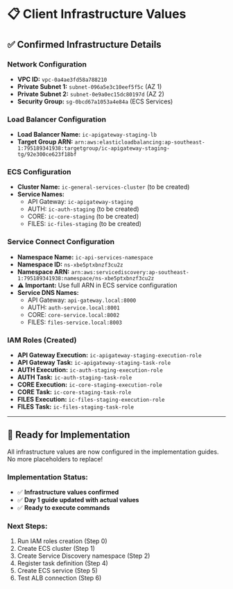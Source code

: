 # 📋 Client Infrastructure Values

## ✅ **Confirmed Infrastructure Details**

### **Network Configuration**
- **VPC ID:** `vpc-0a4ae3fd58a788210`
- **Private Subnet 1:** `subnet-096a5e3c10eef5f5c` (AZ 1)
- **Private Subnet 2:** `subnet-0e9a0ec15dc80197d` (AZ 2)
- **Security Group:** `sg-0bcd67a1053a4e84a` (ECS Services)

### **Load Balancer Configuration**
- **Load Balancer Name:** `ic-apigateway-staging-lb`
- **Target Group ARN:** `arn:aws:elasticloadbalancing:ap-southeast-1:795189341938:targetgroup/ic-apigateway-staging-tg/92e300ce623f18bf`

### **ECS Configuration**
- **Cluster Name:** `ic-general-services-cluster` (to be created)
- **Service Names:**
  - API Gateway: `ic-apigateway-staging`
  - AUTH: `ic-auth-staging` (to be created)
  - CORE: `ic-core-staging` (to be created)
  - FILES: `ic-files-staging` (to be created)

### **Service Connect Configuration**
- **Namespace Name:** `ic-api-services-namespace`
- **Namespace ID:** `ns-xbe5ptxbnzf3cu2z`
- **Namespace ARN:** `arn:aws:servicediscovery:ap-southeast-1:795189341938:namespace/ns-xbe5ptxbnzf3cu2z`
- **⚠️ Important:** Use full ARN in ECS service configuration
- **Service DNS Names:**
  - API Gateway: `api-gateway.local:8000`
  - AUTH: `auth-service.local:8001`
  - CORE: `core-service.local:8002`
  - FILES: `files-service.local:8003`

### **IAM Roles (Created)**
- **API Gateway Execution:** `ic-apigateway-staging-execution-role`
- **API Gateway Task:** `ic-apigateway-staging-task-role`
- **AUTH Execution:** `ic-auth-staging-execution-role`
- **AUTH Task:** `ic-auth-staging-task-role`
- **CORE Execution:** `ic-core-staging-execution-role`
- **CORE Task:** `ic-core-staging-task-role`
- **FILES Execution:** `ic-files-staging-execution-role`
- **FILES Task:** `ic-files-staging-task-role`

---

## 🎯 **Ready for Implementation**

All infrastructure values are now configured in the implementation guides. No more placeholders to replace!

### **Implementation Status:**
- ✅ **Infrastructure values confirmed**
- ✅ **Day 1 guide updated with actual values**
- ✅ **Ready to execute commands**

### **Next Steps:**
1. Run IAM roles creation (Step 0)
2. Create ECS cluster (Step 1)
3. Create Service Discovery namespace (Step 2)
4. Register task definition (Step 4)
5. Create ECS service (Step 5)
6. Test ALB connection (Step 6)
